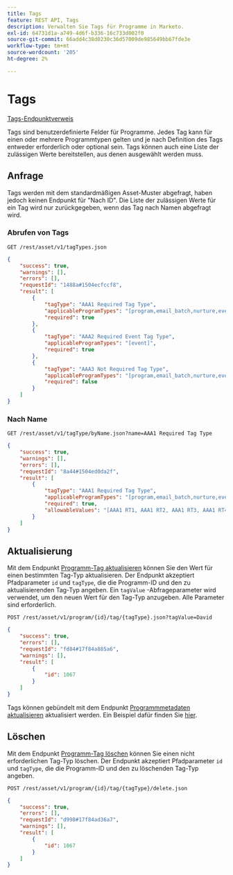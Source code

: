 ```yaml
---
title: Tags
feature: REST API, Tags
description: Verwalten Sie Tags für Programme in Marketo.
exl-id: 64731d1a-a749-4d6f-b336-16c733d002f0
source-git-commit: 66add4c38d0230c36d57009de985649bb67fde3e
workflow-type: tm+mt
source-wordcount: '205'
ht-degree: 2%

---
```


# Tags

[Tags-Endpunktverweis](https://developer.adobe.com/marketo-apis/api/asset/#tag/Tags)

Tags sind benutzerdefinierte Felder für Programme. Jedes Tag kann für einen oder mehrere Programmtypen gelten und je nach Definition des Tags entweder erforderlich oder optional sein. Tags können auch eine Liste der zulässigen Werte bereitstellen, aus denen ausgewählt werden muss.

## Anfrage

Tags werden mit dem standardmäßigen Asset-Muster abgefragt, haben jedoch keinen Endpunkt für &quot;Nach ID&quot;. Die Liste der zulässigen Werte für ein Tag wird nur zurückgegeben, wenn das Tag nach Namen abgefragt wird.

### Abrufen von Tags

```
GET /rest/asset/v1/tagTypes.json
```

```json
{
    "success": true,
    "warnings": [],
    "errors": [],
    "requestId": "1488a#1504ecfccf8",
    "result": [
        {
            "tagType": "AAA1 Required Tag Type",
            "applicableProgramTypes": "[program,email_batch,nurture,event,webinar]",
            "required": true
        },
        {
            "tagType": "AAA2 Required Event Tag Type",
            "applicableProgramTypes": "[event]",
            "required": true
        },
        {
            "tagType": "AAA3 Not Required Tag Type",
            "applicableProgramTypes": "[program,email_batch,nurture,event,webinar]",
            "required": false
        }
    ]
}
```

### Nach Name

```
GET /rest/asset/v1/tagType/byName.json?name=AAA1 Required Tag Type
```

```json
{
    "success": true,
    "warnings": [],
    "errors": [],
    "requestId": "8a44#1504ed0da2f",
    "result": [
        {
            "tagType": "AAA1 Required Tag Type",
            "applicableProgramTypes": "[program,email_batch,nurture,event,webinar]",
            "required": true,
            "allowableValues": "[AAA1 RT1, AAA1 RT2, AAA1 RT3, AAA1 RT4]"
        }
    ]
}
```

## Aktualisierung

Mit dem Endpunkt [Programm-Tag aktualisieren](https://developer.adobe.com/marketo-apis/api/asset/#tag/Programs/operation/updateProgramUsingPOST) können Sie den Wert für einen bestimmten Tag-Typ aktualisieren. Der Endpunkt akzeptiert Pfadparameter `id` und `tagType`, die die Programm-ID und den zu aktualisierenden Tag-Typ angeben. Ein `tagValue` -Abfrageparameter wird verwendet, um den neuen Wert für den Tag-Typ anzugeben. Alle Parameter sind erforderlich.

```
POST /rest/asset/v1/program/{id}/tag/{tagType}.json?tagValue=David
```

```json
{
    "success": true,
    "errors": [],
    "requestId": "fd84#17f84a885a6",
    "warnings": [],
    "result": [
        {
            "id": 1067
        }
    ]
}
```

Tags können gebündelt mit dem Endpunkt [Programmmetadaten aktualisieren](https://developer.adobe.com/marketo-apis/api/asset/#tag/Programs/operation/updateProgramUsingPOST) aktualisiert werden. Ein Beispiel dafür finden Sie [hier](programs.md#update).

## Löschen

Mit dem Endpunkt [Programm-Tag löschen](https://developer.adobe.com/marketo-apis/api/asset/#tag/Programs/operation/deleteProgramUsingPOST) können Sie einen nicht erforderlichen Tag-Typ löschen. Der Endpunkt akzeptiert Pfadparameter `id` und `tagType`, die die Programm-ID und den zu löschenden Tag-Typ angeben.

```
POST /rest/asset/v1/program/{id}/tag/{tagType}/delete.json
```

```json
{
    "success": true,
    "errors": [],
    "requestId": "d998#17f84ad36a7",
    "warnings": [],
    "result": [
        {
            "id": 1067
        }
    ]
}
```
